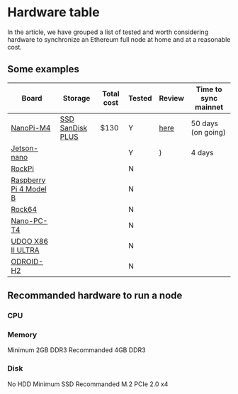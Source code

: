 # Hardware table

In the article, we have grouped a list of tested and worth considering hardware to synchronize an Ethereum full node at home and at a reasonable cost.

## Some examples

| Board | Storage | Total cost | Tested | Review | Time to sync mainnet |
| -------- | -------- | -------- | -------- | -------- | -------- |
| [NanoPi-M4](https://www.friendlyarm.com/index.php?route=product/product&product_id=234) | [SSD SanDisk PLUS](https://www.amazon.com/SanDisk-480GB-Solid-State-SDSSDA-480G-G26/dp/B01F9G46Q8/ref=sr_1_1?keywords=SanDisk+SSD+PLUS+480+GB+Sata+III+2.5+Inch+Internal+SSD%2C+Up+to+535+MB%2Fs&qid=1568379405&s=gateway&sr=8-1) | $130 | Y | [here](review-nanopi-m4.md) | 50 days (on going) |
| [Jetson-nano](https://www.nvidia.com/en-us/autonomous-machines/embedded-systems/jetson-nano/) |  |  | Y | ) | 4 days |
| [RockPi](http://rockpi.org/) |  |  | N | |  |
| [Raspberry Pi 4 Model B](https://www.raspberrypi.org/products/raspberry-pi-4-model-b/) |  |  | N | |  |
| [Rock64](https://www.pine64.org/devices/single-board-computers/rock64/) |  |  | N | |  |
| [Nano-PC-T4](https://www.friendlyarm.com/index.php?route=product/product&path=69&product_id=225) |  |  | N | |  |
| [UDOO X86 II ULTRA](https://www.udoo.org/) |  |  | N | |  |
| [ODROID-H2](https://www.hardkernel.com/shop/odroid-h2/) |  |  | N | |  |


## Recommanded hardware to run a node

### CPU

### Memory

Minimum 2GB DDR3
Recommanded 4GB DDR3

### Disk
No HDD
Minimum SSD
Recommanded M.2 PCIe 2.0 x4
